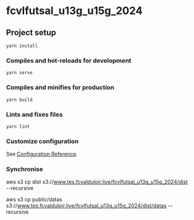 # fcvlfutsal_u13g_u15g_2024

## Project setup
```
yarn install
```

### Compiles and hot-reloads for development
```
yarn serve
```

### Compiles and minifies for production
```
yarn build
```

### Lints and fixes files
```
yarn lint
```

### Customize configuration
See [Configuration Reference](https://cli.vuejs.org/config/).

### Synchronise
aws s3 cp dist  s3://www.tes.fcvalduloir.live/fcvlfutsal_u13g_u15g_2024/dist --recursive

aws s3 cp public/datas s3://www.tes.fcvalduloir.live/fcvlfutsal_u13g_u15g_2024/dist/datas --recursive 


